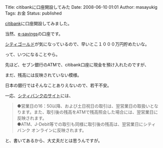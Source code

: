 Title: citibankに口座開設してみた
Date: 2008-06-10 01:01
Author: masayukig
Tags: お金
Status: published

[citibank](http://www.citibank.co.jp/ja/ "citibank")に口座開設してみました。

当然、[e-savings](http://www.citibank.co.jp/e-Savings/ "e-Savings")の口座です。

[シティゴールド](http://www.citibank.co.jp/ja/citigold/index.html "シティゴールド")が気になっているので、早いとこ１０００万円貯めたいな。

って、いつになることやら。

先ほど、セブン銀行のATMで、citibank口座に現金を預け入れたのですが、

まだ、残高には反映されていない模様。

日本の銀行ではそんなことありえないので、若干不安。

一応、[シティバンクのサイト](http://www.citibank.co.jp/ja/bankingservice/citibankonline/services.html "シティバンクのサイト")には、  

> ●営業日の16：50以降、および土日祝日の取引は、翌営業日の取扱いとなります。また、取引後の残高をATMで残高照会した場合には、翌営業日に反映されます。  
> ●ATM、J-Debit等での取引も同様に取引後の残高は、翌営業日にシティバンク オンラインに反映されます。

と、書いてあるから、大丈夫だとは思うんですが。
